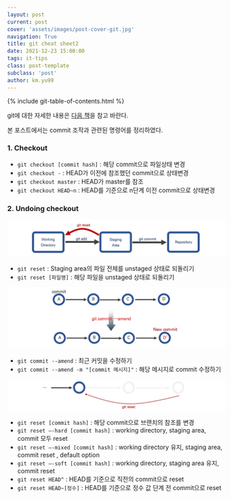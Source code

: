 ```yaml
---
layout: post
current: post
cover: 'assets/images/post-cover-git.jpg'
navigation: True
title: git cheat sheet2
date: 2021-12-23 15:00:00
tags: it-tips
class: post-template
subclass: 'post'
author: km.yu99
---
```


{% include git-table-of-contents.html %}  

git에 대한 자세한 내용은 [다음 책](https://wikidocs.net/book/7060)을 참고 바란다.

본 포스트에서는 commit 조작과 관련된 명령어를 정리하였다.



### 1. Checkout

- `git checkout [commit hash]` : 해당 commit으로 파일상태 변경
- `git checkout -` : HEAD가 이전에 참조했던 commit으로 상태변경
- `git checkout master` : HEAD가 master를 참조
- `git checkout HEAD~n` : HEAD를 기준으로 n단계 이전 commit으로 상태변경



### 2. Undoing checkout

<img src="assets/images/2021-12-23-it02/it02.01.jpg">

- `git reset` : Staging area의 파일 전체를 unstaged 상태로 되돌리기
- `git reset [파일명]` : 해당 파일을 unstaged 상태로 되돌리기



<img src="assets/images/2021-12-23-it02/it02.02.jpg">

- `git commit --amend` : 최근 커밋을 수정하기
- `git commit --amend -m "[commit 메시지]"` : 해당 메시지로 commit 수정하기



<img src="assets/images/2021-12-23-it02/it02.03.jpg">

- `git reset [commit hash]` : 해당 commit으로 브랜치의 참조를 변경
- `git reset –-hard [commit hash]` : working directory, staging area, commit 모두 reset 
- `git reset –-mixed [commit hash]` : working directory 유지, staging area, commit reset , default option
- `git reset –-soft [commit hash]` : working directory, staging area 유지, commit reset 
- `git reset HEAD^` : HEAD를 기준으로 직전의 commit으로 reset 
- `git reset HEAD~[정수]` : HEAD를 기준으로 정수 값 단계 전 commit으로 reset   



